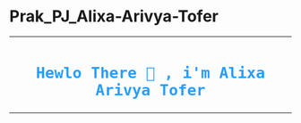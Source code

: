 # Prak_PJ_Alixa-Arivya-Tofer



<table>
  <tr>
    <th>
      <h1 style="color:#279EFF;"><code>Hewlo There 👋 , i'm Alixa Arivya Tofer</code></h1>
    </th>
        
  </tr>
</table>
